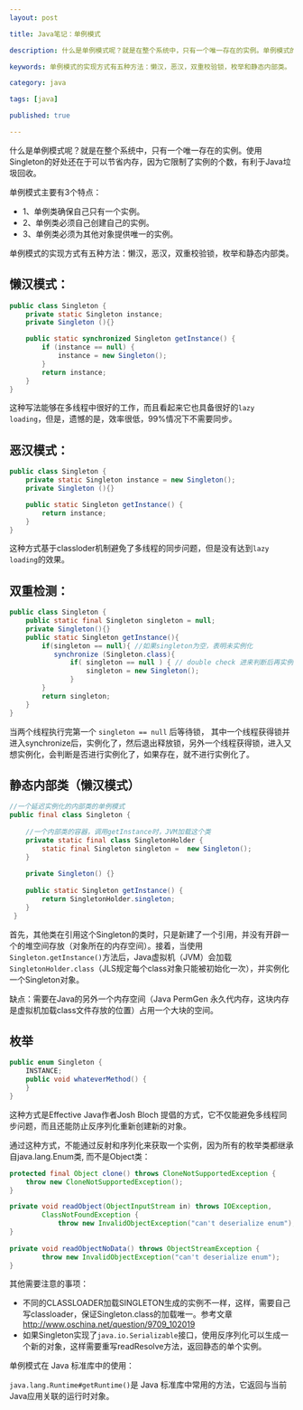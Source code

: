 ```yaml
---
layout: post

title: Java笔记：单例模式

description: 什么是单例模式呢？就是在整个系统中，只有一个唯一存在的实例。单例模式的实现方式有五种方法：懒汉，恶汉，双重校验锁，枚举和静态内部类。

keywords: 单例模式的实现方式有五种方法：懒汉，恶汉，双重校验锁，枚举和静态内部类。

category: java

tags: [java]

published: true

---
```


什么是单例模式呢？就是在整个系统中，只有一个唯一存在的实例。使用Singleton的好处还在于可以节省内存，因为它限制了实例的个数，有利于Java垃圾回收。

单例模式主要有3个特点：

- 1、单例类确保自己只有一个实例。
- 2、单例类必须自己创建自己的实例。
- 3、单例类必须为其他对象提供唯一的实例。

单例模式的实现方式有五种方法：懒汉，恶汉，双重校验锁，枚举和静态内部类。

## 懒汉模式：

```java
public class Singleton {
    private static Singleton instance;
    private Singleton (){}

    public static synchronized Singleton getInstance() {
		if (instance == null) {
		    instance = new Singleton();
		}
		return instance;
    }
}
```

这种写法能够在多线程中很好的工作，而且看起来它也具备很好的`lazy loading`，但是，遗憾的是，效率很低，99%情况下不需要同步。

## 恶汉模式：

```java
public class Singleton {
    private static Singleton instance = new Singleton();
    private Singleton (){}

    public static Singleton getInstance() {
		return instance;
    }
}
```

这种方式基于classloder机制避免了多线程的同步问题，但是没有达到`lazy loading`的效果。

## 双重检测：

```java
public class Singleton {
    public static final Singleton singleton = null;
    private Singleton(){}
    public static Singleton getInstance(){
        if(singleton == null){ //如果singleton为空，表明未实例化
           synchronize (Singleton.class){
               if( singleton == null ) { // double check 进来判断后再实例化。
                   singleton = new Singleton();
               }
        }
        return singleton;
    }
}
```

当两个线程执行完第一个 `singleton == null` 后等待锁， 其中一个线程获得锁并进入synchronize后，实例化了，然后退出释放锁，另外一个线程获得锁，进入又想实例化，会判断是否进行实例化了，如果存在，就不进行实例化了。

## 静态内部类（懒汉模式）

```java
//一个延迟实例化的内部类的单例模式
public final class Singleton {
 
    //一个内部类的容器，调用getInstance时，JVM加载这个类
    private static final class SingletonHolder {
        static final Singleton singleton =  new Singleton();
    }
 
    private Singleton() {}
 
    public static Singleton getInstance() {
        return SingletonHolder.singleton;
    }
 }
```

 首先，其他类在引用这个Singleton的类时，只是新建了一个引用，并没有开辟一个的堆空间存放（对象所在的内存空间）。接着，当使用`Singleton.getInstance()`方法后，Java虚拟机（JVM）会加载`SingletonHolder.class`（JLS规定每个class对象只能被初始化一次），并实例化一个Singleton对象。

缺点：需要在Java的另外一个内存空间（Java PermGen 永久代内存，这块内存是虚拟机加载class文件存放的位置）占用一个大块的空间。

## 枚举

```java
public enum Singleton {  
    INSTANCE;  
    public void whateverMethod() {  
    }  
}  
```

这种方式是Effective Java作者Josh Bloch 提倡的方式，它不仅能避免多线程同步问题，而且还能防止反序列化重新创建新的对象。

通过这种方式，不能通过反射和序列化来获取一个实例，因为所有的枚举类都继承自java.lang.Enum类, 而不是Object类：

```java
protected final Object clone() throws CloneNotSupportedException {  
    throw new CloneNotSupportedException();  
} 

private void readObject(ObjectInputStream in) throws IOException,  
        ClassNotFoundException {  
            throw new InvalidObjectException("can't deserialize enum");  
}  
  
private void readObjectNoData() throws ObjectStreamException {  
        throw new InvalidObjectException("can't deserialize enum");  
}  
```

其他需要注意的事项：

- 不同的CLASSLOADER加载SINGLETON生成的实例不一样，这样，需要自己写classloader，保证Singleton.class的加载唯一。参考文章<http://www.oschina.net/question/9709_102019>
- 如果Singleton实现了`java.io.Serializable`接口，使用反序列化可以生成一个新的对象，这样需要重写readResolve方法，返回静态的单个实例。

单例模式在 Java 标准库中的使用：

`java.lang.Runtime#getRuntime()`是 Java 标准库中常用的方法，它返回与当前Java应用关联的运行时对象。